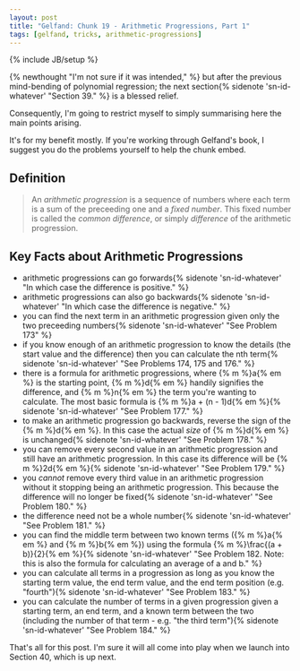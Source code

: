 ```yaml
---
layout: post
title: "Gelfand: Chunk 19 - Arithmetic Progressions, Part 1"
tags: [gelfand, tricks, arithmetic-progressions]
---
```

{% include JB/setup %}

{% newthought "I'm not sure if it was intended," %} but after the previous mind-bending of polynomial regression; the next section{% sidenote 'sn-id-whatever' "Section 39." %} is a blessed relief.  

Consequently, I'm going to restrict myself to simply summarising here the main points arising.  

It's for my benefit mostly.  If you're working through Gelfand's book, I suggest you do the problems yourself to help the chunk embed.

## Definition

> An _arithmetic progression_ is a sequence of numbers where each term is a sum of the preceeding one and a _fixed number_. This fixed number is called the _common difference_, or simply _difference_ of the arithmetic progression.

## Key Facts about Arithmetic Progressions
 * arithmetic progressions can go forwards{% sidenote 'sn-id-whatever' "In which case the difference is positive." %}
 * arithmetic progressions can also go backwards{% sidenote 'sn-id-whatever' "In which case the difference is negative." %}
 * you can find the next term in an arithmetic progression given only the two preceeding numbers{% sidenote 'sn-id-whatever' "See Problem 173" %}
 * if you know enough of an arithmetic progression to know the details (the start value and the difference) then you can calculate the nth term{% sidenote 'sn-id-whatever' "See Problems 174, 175 and 176." %}
 * there is a formula for arithmetic progressions, where {% m %}a{% em %} is the starting point, {% m %}d{% em %} handily signifies the difference, and {% m %}n{% em %} the term you're wanting to calculate. The most basic formula is {% m %}a + (n - 1)d{% em %}{% sidenote 'sn-id-whatever' "See Problem 177." %}
 * to make an arithmetic progression go backwards, reverse the sign of the {% m %}d{% em %}.  In this case the actual _size_ of {% m %}d{% em %} is unchanged{% sidenote 'sn-id-whatever' "See Problem 178." %}
 * you can remove every second value in an arithmetic progression and still have an arithmetic progression. In this case its difference will be {% m %}2d{% em %}{% sidenote 'sn-id-whatever' "See Problem 179." %}
 * you _cannot_ remove every third value in an arithmetic progression without it stopping being an arithmetic progression. This because the difference will no longer be fixed{% sidenote 'sn-id-whatever' "See Problem 180." %}
 * the difference need not be a whole number{% sidenote 'sn-id-whatever' "See Problem 181." %}
 * you can find the middle term between two known terms ({% m %}a{% em %} and {% m %}b{% em %}) using the formula {% m %}\frac{(a + b)}{2}{% em %}{% sidenote 'sn-id-whatever' "See Problem 182. Note: this is also the formula for calculating an average of a and b." %}
 * you can calculate all terms in a progression as long as you know the starting term value, the end term value, and the end term position (e.g. "fourth"){% sidenote 'sn-id-whatever' "See Problem 183." %}
 * you can calculate the number of terms in a given progression given a starting term, an end term, and a known term between the two (including the number of that term - e.g. "the third term"){% sidenote 'sn-id-whatever' "See Problem 184." %}

That's all for this post.  I'm sure it will all come into play when we launch into Section 40, which is up next.
